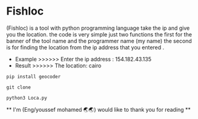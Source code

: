# Fishloc
(Fishloc) is a tool with python programming language take the ip and give you the location.
the code is very simple just two functions the first for the banner of the tool name and the programmer name (my name)
the second is for finding the location from the ip address that you entered .

- Example >>>>>>        Enter the ip address : 154.182.43.135
- Result  >>>>>>        The location: cairo

```
pip install geocoder
```
```
git clone 
```
```
python3 Loca.py
```



** I'm (Eng/youssef mohamed 🌏🌏) would like to thank you for reading **
